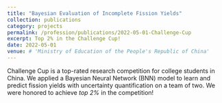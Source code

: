 ```yaml
---
title: "Bayesian Evaluation of Incomplete Fission Yields"
collection: publications
category: projects
permalink: /profession/publications/2022-05-01-Challenge-Cup
excerpt: Top 2% in the Challenge Cup!
date: 2022-05-01
venue: # 'Ministry of Education of the People's Republic of China'
---
```


Challenge Cup is a top-rated research competition for college students in China. We applied a Bayesian Neural Network (BNN) model to learn and predict fission yields with uncertainty quantification on a team of two. We were honored to achieve *top 2%* in the competition!
